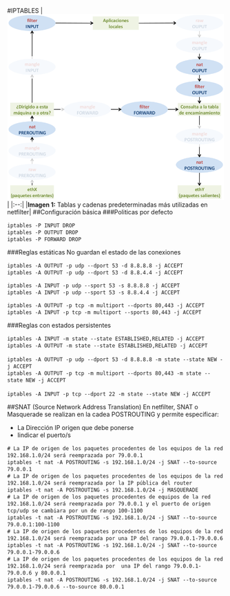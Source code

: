 #IPTABLES
|![Tablas y cadenas predeterminadas más utilizadas en netfilter](netfilter_abreviado_003.png)|
|:--:|
|**Imagen 1:** Tablas y cadenas predeterminadas más utilizadas en netfilter|
##Configuración básica
###Politicas por defecto
```console title="Denegar por defecto (CleanUp Rules)"
iptables -P INPUT DROP
iptables -P OUTPUT DROP
iptables -P FORWARD DROP
```
###Reglas estáticas
No guardan el estado de las conexiones
```console title="Salida"
iptables -A OUTPUT -p udp --dport 53 -d 8.8.8.8 -j ACCEPT
iptables -A OUTPUT -p udp --dport 53 -d 8.8.4.4 -j ACCEPT
```
```console title="Entrada"
iptables -A INPUT -p udp --sport 53 -s 8.8.8.8 -j ACCEPT
iptables -A INPUT -p udp --sport 53 -s 8.8.4.4 -j ACCEPT
```
```console title="Varios puertos al mismo tiempo"
iptables -A OUTPUT -p tcp -m multiport --dports 80,443 -j ACCEPT
iptables -A INPUT -p tcp -m multiport --sports 80,443 -j ACCEPT
```
###Reglas con estados persistentes
```console title="Persistentes"
iptables -A INPUT -m state --state ESTABLISHED,RELATED -j ACCEPT
iptables -A OUTPUT -m state --state ESTABLISHED,RELATED -j ACCEPT

iptables -A OUTPUT -p udp --dport 53 -d 8.8.8.8 -m state --state NEW -j ACCEPT
iptables -A OUTPUT -p tcp -m multiport --dports 80,443 -m state --state NEW -j ACCEPT

iptables -A INPUT -p tcp --dport 22 -m state --state NEW -j ACCEPT
```
##SNAT (Source Network Address Translation)
En netfilter, SNAT o Masquerade se realizan en la cadea POSTROUTING y permite especificar:
- La Dirección IP origen que debe ponerse
- Iindicar el puerto/s
```console title="SNAT / Masquerade" hl_lines="4"
# La IP de origen de los paquetes procedentes de los equipos de la red 192.168.1.0/24 será reemprazada por 79.0.0.1
iptables -t nat -A POSTROUTING -s 192.168.1.0/24 -j SNAT --to-source 79.0.0.1
# La IP de origen de los paquetes procedentes de los equipos de la red 192.168.1.0/24 será reemprazada por la IP pública del router
iptables -t nat -A POSTROUTING -s 192.168.1.0/24 -j MASQUERADE
# La IP de origen de los paquetes procedentes de equipos de la red 192.168.1.0/24 será reemprazada por 79.0.0.1 y el puerto de origen tcp/udp se cambiara por un de rango 100-1100
iptables -t nat -A POSTROUTING -s 192.168.1.0/24 -j SNAT --to-source 79.0.0.1:100-1100
# La IP de origen de los paquetes procedentes de los equipos de la red 192.168.1.0/24 será reemprazada por una IP del rango 79.0.0.1-79.0.0.6
iptables -t nat -A POSTROUTING -s 192.168.1.0/24 -j SNAT --to-source 79.0.0.1-79.0.0.6
# La IP de origen de los paquetes procedentes de los equipos de la red 192.168.1.0/24 será reemprazada por  una IP del rango 79.0.0.1-79.0.0.6 y 80.0.0.1
iptables -t nat -A POSTROUTING -s 192.168.1.0/24 -j SNAT --to-source 79.0.0.1-79.0.0.6 --to-source 80.0.0.1
```